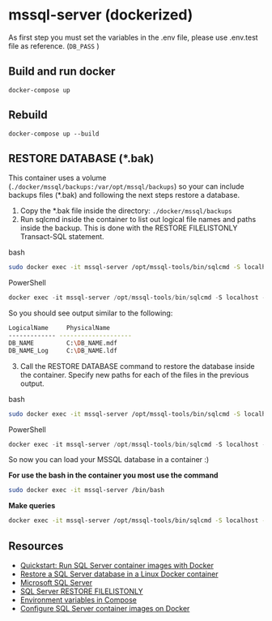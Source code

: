 # mssql-server (dockerized)

As first step you must set the variables in the .env file, please use .env.test file as reference. (```DB_PASS``` )

## Build and run docker
```docker-compose up```

## Rebuild
```docker-compose up --build```

## RESTORE DATABASE (*.bak)

This container uses a volume (```./docker/mssql/backups:/var/opt/mssql/backups```) so your can include backups files (*.bak) and following the next steps restore a database.

1. Copy the *.bak file inside the directory: ```./docker/mssql/backups```
2. Run sqlcmd inside the container to list out logical file names and paths inside the backup. This is done with the RESTORE FILELISTONLY Transact-SQL statement.

bash
```bash
sudo docker exec -it mssql-server /opt/mssql-tools/bin/sqlcmd -S localhost -U SA -P '<ENV.DB_PASS>' -Q 'RESTORE FILELISTONLY FROM DISK = "/var/opt/mssql/backups/<BACKUP_FILE>.bak"' | tr -s ' ' | cut -d ' ' -f 1-2
```
PowerShell
```PowerShell
docker exec -it mssql-server /opt/mssql-tools/bin/sqlcmd -S localhost -U SA -P "<ENV.DB_PASS>" -Q "RESTORE FILELISTONLY FROM DISK = '/var/opt/mssql/backups/<BACKUP_FILE>.bak'"
````
So you should see output similar to the following:

```bash
LogicalName     PhysicalName
------------- --------------------
DB_NAME         C:\DB_NAME.mdf
DB_NAME_Log     C:\DB_NAME.ldf
````

3. Call the RESTORE DATABASE command to restore the database inside the container. Specify new paths for each of the files in the previous output.

bash
```bash
sudo docker exec -it mssql-server /opt/mssql-tools/bin/sqlcmd -S localhost -U SA -P '<ENV.DB_PASS>' -Q 'RESTORE DATABASE DB_NAME FROM DISK = "/var/opt/mssql/backup/<BACKUP_FILE>.bak" WITH MOVE "DB_NAME" TO "/var/opt/mssql/data/DB_NAME.mdf", MOVE "DB_NAME_Log" TO "/var/opt/mssql/data/DB_NAME.ldf"'
```

PowerShell
```PowerShell
docker exec -it mssql-server /opt/mssql-tools/bin/sqlcmd -S localhost -U SA -P "<ENV.DB_PASS>" -Q 'RESTORE DATABASE DB_NAME FROM DISK = "/var/opt/mssql/backup/<BACKUP_FILE>.bak" WITH MOVE "DB_NAME" TO "/var/opt/mssql/data/DB_NAME.mdf", MOVE "DB_NAME_Log" TO "/var/opt/mssql/data/DB_NAME.ldf"'
```

So now you can load your MSSQL database in a container :)

**For use the bash in the container you most use the command**

```bash
sudo docker exec -it mssql-server /bin/bash  
```
**Make queries**

```bash
docker exec -it mssql-server /opt/mssql-tools/bin/sqlcmd -S localhost -U SA -P '<ENV.DB_PASS>' -Q '<QUERY>;'
```


## Resources
* [Quickstart: Run SQL Server container images with Docker](https://docs.microsoft.com/en-us/sql/linux/quickstart-install-connect-docker?view=sql-server-2017&pivots=cs1-bash)
* [Restore a SQL Server database in a Linux Docker container](https://docs.microsoft.com/en-us/sql/linux/tutorial-restore-backup-in-sql-server-container?view=sql-server-2017)
* [Microsoft SQL Server](https://hub.docker.com/_/microsoft-mssql-server)
* [SQL Server RESTORE FILELISTONLY](https://www.mssqltips.com/sqlservertutorial/109/sql-server-restore-filelistonly/)
* [Environment variables in Compose](https://docs.docker.com/compose/environment-variables/)
* [Configure SQL Server container images on Docker](https://docs.microsoft.com/en-us/sql/linux/sql-server-linux-configure-docker?view=sql-server-ver15)
